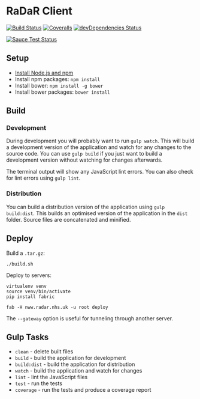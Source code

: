 # RaDaR Client

[![Build Status](https://img.shields.io/travis/renalreg/radar-client/master.svg)](https://travis-ci.org/renalreg/radar-client) [![Coveralls](https://img.shields.io/coveralls/renalreg/radar-client.svg)](https://coveralls.io/github/renalreg/radar-client) [![devDependencies Status](https://david-dm.org/renalreg/radar-client/dev-status.svg)](https://david-dm.org/renalreg/radar-client?type=dev)

[![Sauce Test Status](https://saucelabs.com/browser-matrix/radar.svg)](https://saucelabs.com/u/radar)

## Setup

* [Install Node.js and npm](https://nodejs.org/en/download/package-manager/)
* Install npm packages: `npm install`
* Install bower: `npm install -g bower`
* Install bower packages: `bower install`

## Build

### Development

During development you will probably want to run `gulp watch`. This will build
a development version of the application and watch for any changes to the
source code. You can use `gulp build` if you just want to build a development
version without watching for changes afterwards.

The terminal output will show any JavaScript lint errors. You can also check for
lint errors using `gulp lint`.

### Distribution

You can build a distribution version of the application using `gulp build:dist`.
This builds an optimised version of the application in the `dist` folder. Source
files are concatenated and minified.

## Deploy

Build a `.tar.gz`:

```
./build.sh
```

Deploy to servers:

```
virtualenv venv
source venv/bin/activate
pip install fabric

fab -H nww.radar.nhs.uk -u root deploy
```

The `--gateway` option is useful for tunneling through another server.

## Gulp Tasks

* `clean` - delete built files
* `build` - build the application for development
* `build:dist` - build the application for distribution
* `watch` - build the application and watch for changes
* `lint` - lint the JavaScript files
* `test` - run the tests
* `coverage` - run the tests and produce a coverage report
